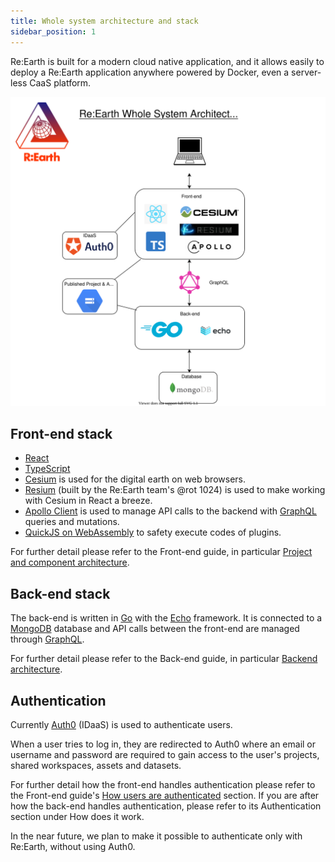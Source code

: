 ```yaml
---
title: Whole system architecture and stack
sidebar_position: 1
---
```


Re:Earth is built for a modern cloud native application, and it allows easily to deploy a Re:Earth application anywhere powered by Docker, even a server-less CaaS platform.

![image_0](./architecture.svg)
## Front-end stack

- [React](https://reactjs.org/)
- [TypeScript](https://www.typescriptlang.org/)
- [Cesium](https://cesium.com/platform/cesiumjs/) is used for the digital earth on web browsers.
- [Resium](https://github.com/reearth/resium) (built by the Re:Earth team's @rot 1024) is used to make working with Cesium in React a breeze.
- [Apollo Client](https://github.com/apollographql/apollo-client) is used to manage API calls to the backend with [GraphQL](https://graphql.org/) queries and mutations.
- [QuickJS on WebAssembly](https://github.com/justjake/quickjs-emscripten) to safety execute codes of plugins.

For further detail please refer to the Front-end guide, in particular [Project and component architecture](/developer-guide/frontend/architecture).

## Back-end stack

The back-end is written in [Go](https://golang.org/) with the [Echo](https://echo.labstack.com/) framework. It is connected to a [MongoDB](https://www.mongodb.com/) database  and API calls between the front-end are managed through [GraphQL](https://graphql.org/).

For further detail please refer to the Back-end guide, in particular [Backend architecture](/developer-guide/backend/architecture).

## Authentication

Currently [Auth0](https://auth0.com) (IDaaS) is used to authenticate users.

When a user tries to log in, they are redirected to Auth0 where an email or username and password are required to gain access to the user's projects, shared workspaces, assets and datasets.

For further detail how the front-end handles authentication please refer to the Front-end guide's [How users are authenticated](/developer-guide/frontend/authentication) section. If you are after how the back-end handles authentication, please refer to its Authentication  section under How does it work. 

In the near future, we plan to make it possible to authenticate only with Re:Earth, without using Auth0.

